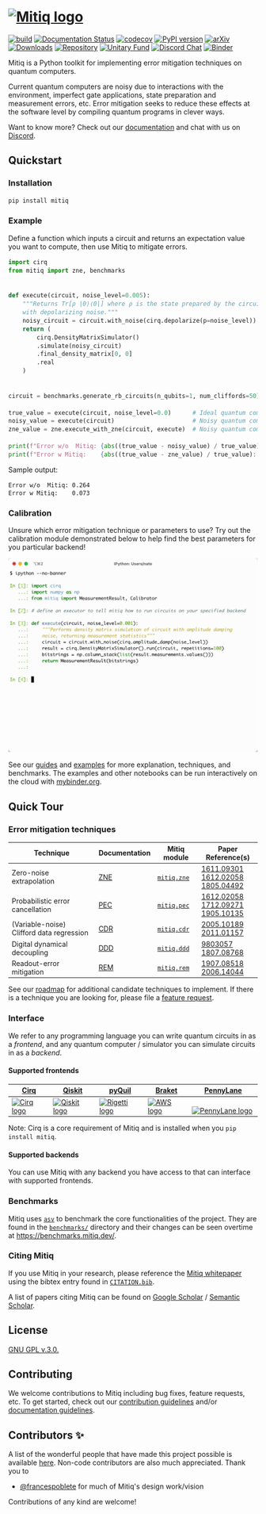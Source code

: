 # <a href="https://github.com/unitaryfund/mitiq"><img src="https://github.com/unitaryfund/mitiq/blob/master/docs/source/img/mitiq-logo.png?raw=true" alt="Mitiq logo" width="350"/></a>

[![build](https://github.com/unitaryfund/mitiq/actions/workflows/build.yml/badge.svg?branch=master)](https://github.com/unitaryfund/mitiq/actions)
[![Documentation Status](https://readthedocs.org/projects/mitiq/badge/?version=stable)](https://mitiq.readthedocs.io/en/stable/)
[![codecov](https://codecov.io/gh/unitaryfund/mitiq/branch/master/graph/badge.svg)](https://codecov.io/gh/unitaryfund/mitiq)
[![PyPI version](https://badge.fury.io/py/mitiq.svg)](https://badge.fury.io/py/mitiq)
[![arXiv](https://img.shields.io/badge/arXiv-2009.04417-<COLOR>.svg)](https://arxiv.org/abs/2009.04417)
[![Downloads](https://static.pepy.tech/personalized-badge/mitiq?period=total&units=international_system&left_color=black&right_color=green&left_text=Downloads)](https://pepy.tech/project/mitiq)
[![Repository](https://img.shields.io/badge/GitHub-5C5C5C.svg?logo=github)](https://github.com/unitaryfund/mitiq)
[![Unitary Fund](https://img.shields.io/badge/Supported%20By-Unitary%20Fund-FFFF00.svg)](https://unitary.fund)
[![Discord Chat](https://img.shields.io/badge/dynamic/json?color=blue&label=Discord&query=approximate_presence_count&suffix=%20online.&url=https%3A%2F%2Fdiscord.com%2Fapi%2Finvites%2FJqVGmpkP96%3Fwith_counts%3Dtrue)](http://discord.unitary.fund)
[![Binder](https://mybinder.org/badge_logo.svg)](https://mybinder.org/v2/gh/unitaryfund/mitiq/master?urlpath=%2Ftree%2Fdocs%2Fsource%2Fexamples)

Mitiq is a Python toolkit for implementing error mitigation techniques on
quantum computers.

Current quantum computers are noisy due to interactions with the environment,
imperfect gate applications, state preparation and measurement errors, etc.
Error mitigation seeks to reduce these effects at the software level by
compiling quantum programs in clever ways.

Want to know more? Check out our
[documentation](https://mitiq.readthedocs.io/en/stable/guide/guide.html) and chat with us on [Discord](http://discord.unitary.fund).

## Quickstart

### Installation

```bash
pip install mitiq
```

### Example

Define a function which inputs a circuit and returns an expectation value you want to compute, then use Mitiq to mitigate errors.

```python
import cirq
from mitiq import zne, benchmarks


def execute(circuit, noise_level=0.005):
    """Returns Tr[ρ |0⟩⟨0|] where ρ is the state prepared by the circuit
    with depolarizing noise."""
    noisy_circuit = circuit.with_noise(cirq.depolarize(p=noise_level))
    return (
        cirq.DensityMatrixSimulator()
        .simulate(noisy_circuit)
        .final_density_matrix[0, 0]
        .real
    )


circuit = benchmarks.generate_rb_circuits(n_qubits=1, num_cliffords=50)[0]

true_value = execute(circuit, noise_level=0.0)      # Ideal quantum computer
noisy_value = execute(circuit)                      # Noisy quantum computer
zne_value = zne.execute_with_zne(circuit, execute)  # Noisy quantum computer + Mitiq

print(f"Error w/o  Mitiq: {abs((true_value - noisy_value) / true_value):.3f}")
print(f"Error w Mitiq:    {abs((true_value - zne_value) / true_value):.3f}")
```

Sample output:

```
Error w/o  Mitiq: 0.264
Error w Mitiq:    0.073
```

### Calibration

Unsure which error mitigation technique or parameters to use?
Try out the calibration module demonstrated below to help find the best parameters for you particular backend!

![](docs/source/img/calibration.gif)

See our [guides](https://mitiq.readthedocs.io/en/stable/guide/guide.html) and [examples](https://mitiq.readthedocs.io) for more explanation, techniques, and benchmarks.
The examples and other notebooks can be run interactively on the cloud with [mybinder.org](https://mybinder.org/v2/gh/unitaryfund/mitiq/master?filepath=%2Fdocs%2Fsource%2Fexamples).

## Quick Tour

### Error mitigation techniques

| Technique                                 | Documentation                                                | Mitiq module                                                              | Paper Reference(s)                                                                                                                                 |
| ----------------------------------------- | ------------------------------------------------------------ | ------------------------------------------------------------------------- | -------------------------------------------------------------------------------------------------------------------------------------------------- |
| Zero-noise extrapolation                  | [ZNE](https://mitiq.readthedocs.io/en/latest/guide/zne.html) | [`mitiq.zne`](https://github.com/unitaryfund/mitiq/tree/master/mitiq/zne) | [1611.09301](https://arxiv.org/abs/1611.09301)<br>[1612.02058](https://arxiv.org/abs/1612.02058)<br>[1805.04492](https://arxiv.org/abs/1805.04492) |
| Probabilistic error cancellation          | [PEC](https://mitiq.readthedocs.io/en/latest/guide/pec.html) | [`mitiq.pec`](https://github.com/unitaryfund/mitiq/tree/master/mitiq/pec) | [1612.02058](https://arxiv.org/abs/1612.02058)<br>[1712.09271](https://arxiv.org/abs/1712.09271)<br>[1905.10135](https://arxiv.org/abs/1905.10135) |
| (Variable-noise) Clifford data regression | [CDR](https://mitiq.readthedocs.io/en/latest/guide/cdr.html) | [`mitiq.cdr`](https://github.com/unitaryfund/mitiq/tree/master/mitiq/cdr) | [2005.10189](https://arxiv.org/abs/2005.10189)<br>[2011.01157](https://arxiv.org/abs/2011.01157)                                                   |
| Digital dynamical decoupling              | [DDD](https://mitiq.readthedocs.io/en/latest/guide/ddd.html) | [`mitiq.ddd`](https://github.com/unitaryfund/mitiq/tree/master/mitiq/ddd) | [9803057](https://arxiv.org/abs/quant-ph/9803057)<br>[1807.08768](https://arxiv.org/abs/1807.08768)                                                |
| Readout-error mitigation                  | [REM](https://mitiq.readthedocs.io/en/latest/guide/rem.html) | [`mitiq.rem`](https://github.com/unitaryfund/mitiq/tree/master/mitiq/rem) | [1907.08518](https://arxiv.org/abs/1907.08518) <br>[2006.14044](https://arxiv.org/abs/2006.14044)                                                  |

See our [roadmap](https://github.com/unitaryfund/mitiq/wiki) for additional candidate techniques to implement. If there is a technique you are looking for, please file a [feature request](https://github.com/unitaryfund/mitiq/issues/new?assignees=&labels=feature-request&template=feature_request.md&title=).

### Interface

We refer to any programming language you can write quantum circuits in as a _frontend_, and any quantum computer / simulator you can simulate circuits in as a _backend_.

#### Supported frontends

| [Cirq](https://quantumai.google/cirq)                                                                                                                                         | [Qiskit](https://qiskit.org/)                                                                                         | [pyQuil](https://github.com/rigetti/pyquil)                                                                                                             | [Braket](https://github.com/aws/amazon-braket-sdk-python)                                                                                                                         | [PennyLane](https://pennylane.ai/)                                                                                                  |
| ----------------------------------------------------------------------------------------------------------------------------------------------------------------------------- | --------------------------------------------------------------------------------------------------------------------- | ------------------------------------------------------------------------------------------------------------------------------------------------------- | --------------------------------------------------------------------------------------------------------------------------------------------------------------------------------- | ----------------------------------------------------------------------------------------------------------------------------------- |
| <a href="https://quantumai.google/cirq"><img src="https://raw.githubusercontent.com/quantumlib/Cirq/master/docs/images/Cirq_logo_color.png" alt="Cirq logo" width="130"/></a> | <a href="https://qiskit.org/"><img src="https://qiskit.org/images/qiskit-logo.png" alt="Qiskit logo" width="80"/></a> | <a href="https://github.com/rigetti/pyquil"><img src="https://www.rigetti.com/uploads/Logos/logo-rigetti-gray.jpg" alt="Rigetti logo" width="150"/></a> | <a href="https://github.com/aws/amazon-braket-sdk-python"><img src="https://a0.awsstatic.com/libra-css/images/logos/aws_logo_smile_1200x630.png" alt="AWS logo" width="150"/></a> | &nbsp;&nbsp; <a href="https://pennylane.ai/"><img src="https://pennylane.ai/img/xanadu_x.png" alt="PennyLane logo" width="60"/></a> |

Note: Cirq is a core requirement of Mitiq and is installed when you `pip install mitiq`.

#### Supported backends

You can use Mitiq with any backend you have access to that can interface with supported frontends.

### Benchmarks

Mitiq uses [`asv`](https://asv.readthedocs.io/en/stable/) to benchmark the core functionalities of the project.
They are found in the [`benchmarks/`](https://github.com/unitaryfund/mitiq/tree/master/benchmarks) directory and their changes can be seen overtime at https://benchmarks.mitiq.dev/.

### Citing Mitiq

If you use Mitiq in your research, please reference the [Mitiq whitepaper](https://quantum-journal.org/papers/q-2022-08-11-774/) using the bibtex entry found in [`CITATION.bib`](https://github.com/unitaryfund/mitiq/blob/master/CITATION.bib).

A list of papers citing Mitiq can be found on [Google Scholar](https://scholar.google.com/scholar?cites=12810395086731011605) / [Semantic Scholar](https://www.semanticscholar.org/paper/Mitiq%3A-A-software-package-for-error-mitigation-on-LaRose-Mari/dc55b366d5b2212c6df8cd5c0bf05bab13104bd7#citing-papers).

## License

[GNU GPL v.3.0.](https://github.com/unitaryfund/mitiq/blob/master/LICENSE)

## Contributing

We welcome contributions to Mitiq including bug fixes, feature requests, etc. To get started, check out our [contribution
guidelines](https://mitiq.readthedocs.io/en/stable/toc_contributing.html) and/or [documentation guidelines](https://mitiq.readthedocs.io/en/stable/contributing_docs.html).

## Contributors ✨

A list of the wonderful people that have made this project possible is available [here](https://github.com/unitaryfund/mitiq/graphs/contributors).
Non-code contributors are also much appreciated.
Thank you to

- [@francespoblete](https://github.com/francespoblete) for much of Mitiq's design work/vision

Contributions of any kind are welcome!
